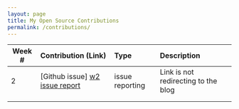 ```yaml
---
layout: page
title: My Open Source Contributions
permalink: /contributions/
---
```


<!-- 
Type of the contribution should be "Wikipedia edit", "OpenStreet Map feature", "Documentation", "Course website", "Blog", 
"Browse Add-on", etc. 

The descriptioin should include a brief summary of what you did. 

Replace the first row with your contribution. 

--> 





| Week #       | Contribution (Link)  | Type  | Description | 
|---|:---|:---|:---| 
|  2   | [Github issue]  [w2 issue report]  |  issue reporting   | Link is not redirecting to the blog  |
|     |     |     |      |
|     |     |     |      |


[w2 issue report]: https://github.com/nyu-ossd-s19/isaacblinder-weekly/issues
